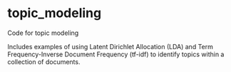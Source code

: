 # topic_modeling
Code for topic modeling

Includes examples of using Latent Dirichlet Allocation (LDA) and Term Frequency-Inverse Document Frequency (tf-idf) to identify topics within a collection of documents.
